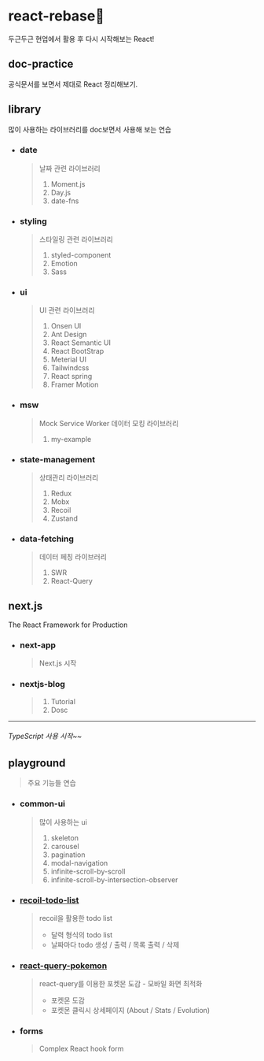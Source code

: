 # react-rebase🐢

두근두근 현업에서 활용 후 다시 시작해보는 React!

## doc-practice

공식문서를 보면서 제대로 React 정리해보기.

## library

많이 사용하는 라이브러리를 doc보면서 사용해 보는 연습

- ### date

  > 날짜 관련 라이브러리
  >
  > 1. Moment.js
  > 2. Day.js
  > 3. date-fns

- ### styling

  > 스타일링 관련 라이브러리
  >
  > 1. styled-component
  > 2. Emotion
  > 3. Sass

- ### ui

  > UI 관련 라이브러리
  >
  > 1. Onsen UI
  > 2. Ant Design
  > 3. React Semantic UI
  > 4. React BootStrap
  > 5. Meterial UI
  > 6. Tailwindcss
  > 7. React spring
  > 8. Framer Motion

- ### msw

  > Mock Service Worker
  > 데이터 모킹 라이브러리
  >
  > 1. my-example

- ### state-management

  > 상태관리 라이브러리
  >
  > 1. Redux
  > 2. Mobx
  > 3. Recoil
  > 4. Zustand

- ### data-fetching

  > 데이터 페칭 라이브러리
  >
  > 1. SWR
  > 2. React-Query

## next.js

The React Framework for Production

- ### next-app

  > Next.js 시작

- ### nextjs-blog

  > 1. Tutorial
  > 2. Dosc

---

###### TypeScript 사용 시작~~

## playground

> 주요 기능들 연습

- ### common-ui

  > 많이 사용하는 ui
  >
  > 1. skeleton
  > 2. carousel
  > 3. pagination
  > 4. modal-navigation
  > 5. infinite-scroll-by-scroll
  > 6. infinite-scroll-by-intersection-observer

- ### [recoil-todo-list](https://jovial-hodgkin-fcd09f.netlify.app)

  > recoil을 활용한 todo list
  >
  > - 달력 형식의 todo list
  > - 날짜마다 todo 생성 / 출력 / 목록 출력 / 삭제

- ### [react-query-pokemon](https://blissful-stonebraker-b10c25.netlify.app)

  > react-query를 이용한 포켓몬 도감 - 모바일 화면 최적화
  >
  > - 포켓몬 도감
  > - 포켓몬 클릭시 상세페이지 (About / Stats / Evolution)

- ### forms

  > Complex React hook form
